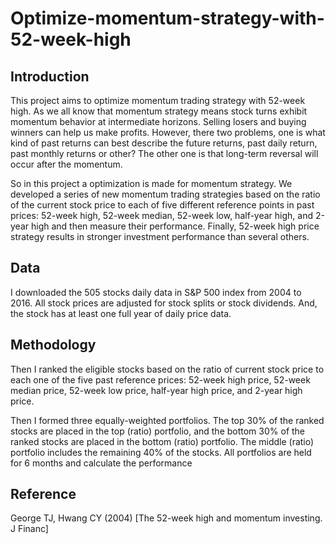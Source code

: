 # Optimize-momentum-strategy-with-52-week-high
## Introduction
This project aims to optimize momentum trading strategy with 52-week high. As we all know that momentum strategy means 
stock turns exhibit momentum behavior at intermediate horizons. Selling losers and buying winners can help us make profits. 
However, there two problems, one is what kind of past returns can best describe the future returns, past daily return, past monthly returns or other? The other one is that long-term reversal will occur after the momentum.

So in this project a optimization is made for momentum strategy. We developed a series of new momentum trading strategies based on the ratio of the current stock price to each of five different reference points in past prices: 52-week high, 52-week median, 52-week
low, half-year high, and 2-year high and then measure their performance. Finally, 52-week high price strategy results in stronger
investment performance than several others.

## Data
I downloaded the 505 stocks daily data in S&P 500 index from 2004 to 2016. All stock prices are adjusted for stock splits or stock dividends. And, the stock has at least one full year of daily price data.

## Methodology
Then I ranked the eligible stocks based on the ratio of current stock price to each one of the five past reference prices: 52-week high price, 52-week median price, 52-week low price, half-year high price, and 2-year high price. 

Then I formed three equally-weighted portfolios. The top 30% of the ranked stocks are placed in the top (ratio) portfolio, and the bottom 30% of the ranked stocks are placed in the bottom (ratio) portfolio. The middle (ratio) portfolio includes the remaining 40% of the stocks. All portfolios are held for 6 months and calculate the performance

## Reference
George TJ, Hwang CY (2004) [The 52-week high and momentum investing. J Financ]
